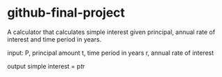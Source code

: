 # github-final-project
A calculator that calculates simple interest given principal, annual rate of interest and time period in years.

input:
P, principal amount
t, time period in years
r, annual rate of interest

output
simple interest = p*t*r
